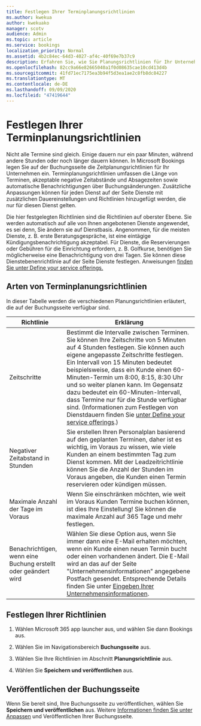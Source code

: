 ```yaml
---
title: Festlegen Ihrer Terminplanungsrichtlinien
ms.author: kwekua
author: kwekuako
manager: scotv
audience: Admin
ms.topic: article
ms.service: bookings
localization_priority: Normal
ms.assetid: 4b2c84ec-64d3-4027-af4c-40f69e7b37c9
description: Erfahren Sie, wie Sie Planungsrichtlinien für Ihr Unternehmen festlegen. Terminplanungsrichtlinien umfassen die Länge von Terminen sowie akzeptable Vor- und Abbruchzeiten.
ms.openlocfilehash: 82cc9a66e82665040a1f0d08635cae10cd413d4b
ms.sourcegitcommit: 41fd71ec7175ea3b94f5d3ea1ae2c8fb8dc84227
ms.translationtype: MT
ms.contentlocale: de-DE
ms.lasthandoff: 09/09/2020
ms.locfileid: "47419644"
---
```

# <a name="set-your-scheduling-policies"></a>Festlegen Ihrer Terminplanungsrichtlinien

Nicht alle Termine sind gleich. Einige dauern nur ein paar Minuten, während andere Stunden oder noch länger dauern können. In Microsoft Bookings legen Sie auf der Buchungsseite die Zeitplanungsrichtlinien für Ihr Unternehmen ein. Terminplanungsrichtlinien umfassen die Länge von Terminen, akzeptable negative Zeitabstände und Absagezeiten sowie automatische Benachrichtigungen über Buchungsänderungen. Zusätzliche Anpassungen können für jeden Dienst auf der Seite Dienste mit zusätzlichen Dauereinstellungen und Richtlinien hinzugefügt werden, die nur für diesen Dienst gelten.

Die hier festgelegten Richtlinien sind die Richtlinien auf oberster Ebene. Sie werden automatisch auf alle von Ihnen angebotenen Dienste angewendet, es sei denn, Sie ändern sie auf Dienstbasis. Angenommen, für die meisten Dienste, z. B. erste Beratungsgespräche, ist eine eintägige Kündigungsbenachrichtigung akzeptabel. Für Dienste, die Reservierungen oder Gebühren für die Einrichtung erfordern, z. B. Golfkurse, benötigen Sie möglicherweise eine Benachrichtigung von drei Tagen. Sie können diese Dienstebenenrichtlinie auf der Seite Dienste festlegen. Anweisungen [finden Sie unter Define your service offerings.](define-service-offerings.md)

## <a name="types-of-scheduling-policies"></a>Arten von Terminplanungsrichtlinien

In dieser Tabelle werden die verschiedenen Planungsrichtlinien erläutert, die auf der Buchungsseite verfügbar sind.

| Richtlinie | Erklärung |
|---|---|
| Zeitschritte | Bestimmt die Intervalle zwischen Terminen. Sie können Ihre Zeitschritte von 5 Minuten auf 4 Stunden festlegen. Sie können auch eigene angepasste Zeitschritte festlegen. Ein Intervall von 15 Minuten bedeutet beispielsweise, dass ein Kunde einen 60-Minuten-Termin um 8:00, 8:15, 8:30 Uhr und so weiter planen kann. Im Gegensatz dazu bedeutet ein 60-Minuten-Intervall, dass Termine nur für die Stunde verfügbar sind. (Informationen zum Festlegen von Dienstdauern finden Sie [unter Define your service offerings](define-service-offerings.md).) |
| Negativer Zeitabstand in Stunden | Sie erstellen Ihren Personalplan basierend auf den geplanten Terminen, daher ist es wichtig, im Voraus zu wissen, wie viele Kunden an einem bestimmten Tag zum Dienst kommen. Mit der Leadzeitrichtlinie können Sie die Anzahl der Stunden im Voraus angeben, die Kunden einen Termin reservieren oder kündigen müssen. |
| Maximale Anzahl der Tage im Voraus | Wenn Sie einschränken möchten, wie weit im Voraus Kunden Termine buchen können, ist dies Ihre Einstellung! Sie können die maximale Anzahl auf 365 Tage und mehr festlegen. |
| Benachrichtigen, wenn eine Buchung erstellt oder geändert wird | Wählen Sie diese Option aus, wenn Sie immer dann eine E-Mail erhalten möchten, wenn ein Kunde einen neuen Termin bucht oder einen vorhandenen ändert. Die E-Mail wird an das auf der Seite "Unternehmensinformationen" angegebene Postfach gesendet. Entsprechende Details finden Sie unter [Eingeben Ihrer Unternehmensinformationen](enter-business-information.md).   |

## <a name="set-your-policies"></a>Festlegen Ihrer Richtlinien

1. Wählen Microsoft 365 app launcher aus, und wählen Sie dann Bookings aus.

1. Wählen Sie im Navigationsbereich **Buchungsseite** aus.

1. Wählen Sie Ihre Richtlinien im Abschnitt **Planungsrichtlinie** aus.

1. Wählen Sie **Speichern und veröffentlichen** aus.

## <a name="publish-the-booking-page"></a>Veröffentlichen der Buchungsseite

Wenn Sie bereit sind, Ihre Buchungsseite zu veröffentlichen, wählen Sie **Speichern und veröffentlichen** aus. Weitere [Informationen finden Sie unter Anpassen](customize-booking-page.md) und Veröffentlichen Ihrer Buchungsseite.
